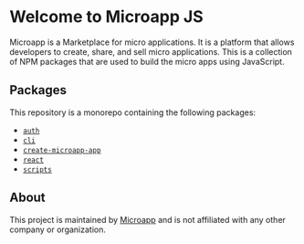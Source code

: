 # Welcome to Microapp JS

Microapp is a Marketplace for micro applications. It is a platform that allows developers to create, share, and sell micro applications.
This is a collection of NPM packages that are used to build the micro apps using JavaScript.

## Packages

This repository is a monorepo containing the following packages:

- [`auth`](/packages/auth)
- [`cli`](/packages/cli)
- [`create-microapp-app`](/packages/create-microapp-app)
- [`react`](/packages/react)
- [`scripts`](/packages/scripts)

## About

This project is maintained by [Microapp](https://microapp.io) and is not affiliated with any other company or organization.
